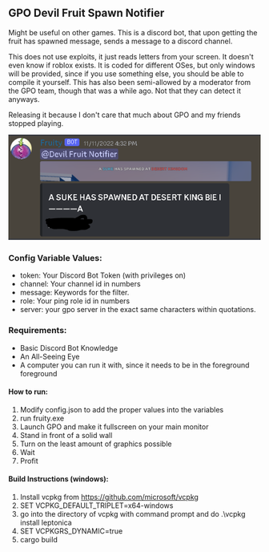 ## GPO Devil Fruit Spawn Notifier

Might be useful on other games.
This is a discord bot, that upon getting the fruit has spawned message, sends a message to a discord channel.

This does not use exploits, it just reads letters from your screen. It doesn't even know if roblox exists.
It is coded for different OSes, but only windows will be provided, since if you use something else, you should be able to compile it yourself.
This has also been semi-allowed by a moderator from the GPO team, though that was a while ago. Not that they can detect it anyways.

Releasing it because I don't care that much about GPO and my friends stopped playing.

![Discord Screenshot](/images/Discord.png "Discord Screenshot")

### Config Variable Values:

- token: Your Discord Bot Token (with privileges on)
- channel: Your channel id in numbers
- message: Keywords for the filter.
- role: Your ping role id in numbers
- server: your gpo server in the exact same characters within quotations.

### Requirements:

- Basic Discord Bot Knowledge
- An All-Seeing Eye
- A computer you can run it with, since it needs to be in the foreground foreground

#### How to run:

1. Modify config.json to add the proper values into the variables
2. run fruity.exe
3. Launch GPO and make it fullscreen on your main monitor
4. Stand in front of a solid wall
5. Turn on the least amount of graphics possible
6. Wait
7. Profit

#### Build Instructions (windows):

1. Install vcpkg from https://github.com/microsoft/vcpkg
2. SET VCPKG_DEFAULT_TRIPLET=x64-windows
3. go into the directory of vcpkg with command prompt and do .\vcpkg install leptonica
4. SET VCPKGRS_DYNAMIC=true
5. cargo build
